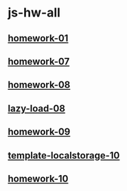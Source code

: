 # js-hw-all

## [homework-01](homework-01)

## [homework-07](homework-07)

## [homework-08](homework-08)

## [lazy-load-08](lazy-load-08)

## [homework-09](homework-09)

## [template-localstorage-10](template-localstorage-10)

## [homework-10](homework-10)
